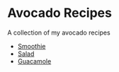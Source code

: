 # Avocado Recipes
A collection of my avocado recipes

* [Smoothie](avocado_smoothie.md)
* [Salad](avocado_tomato_salad.md)
* [Guacamole](guacamole.md)
